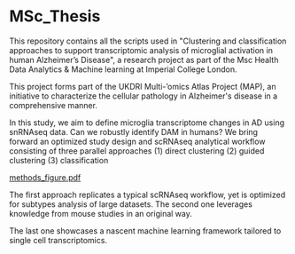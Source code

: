 # MSc_Thesis

This repository contains all the scripts used in "Clustering and classification approaches to support transcriptomic analysis of microglial activation in human Alzheimer’s Disease", a research project as part of the Msc Health Data Analytics & Machine learning at Imperial College London.

This project forms part of the UKDRI Multi-’omics Atlas Project (MAP), an initiative to characterize the cellular pathology in Alzheimer's disease in a comprehensive manner.

In this study, we aim to define microglia transcriptome changes in AD using snRNAseq data. Can we robustly identify DAM in humans? We bring forward an optimized study
design and scRNAseq analytical workflow consisting of three parallel approaches
(1) direct clustering
(2) guided clustering
(3) classification

[methods_figure.pdf](https://github.com/01428426/MSc_Thesis/files/6999151/methods_figure.pdf)

The first approach replicates a typical scRNAseq workflow, yet is optimized for subtypes analysis of large datasets.
The second one leverages knowledge from mouse studies in an original way.

The last one showcases a nascent machine learning framework tailored to single cell transcriptomics.
